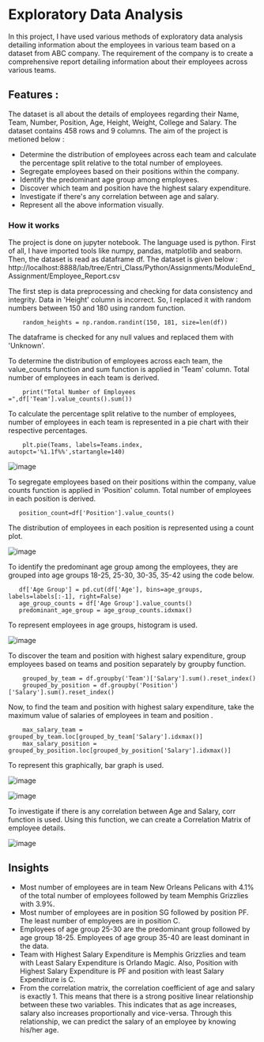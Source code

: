 # Exploratory Data Analysis
In this project, I have used various methods of exploratory data analysis detailing information about  the employees in various team based on a dataset from ABC company. The requirement of the company is to create a comprehensive report detailing information about their employees across various teams. 
## Features :
The dataset is all about the details of employees regarding their Name, Team, Number, Position, Age, Height, Weight, College and Salary. The dataset contains 458 rows and 9 columns. The aim of the project is metioned below : 
* Determine the distribution of employees across each team and calculate the percentage split relative to the total number of employees.
* Segregate employees based on their positions within the company.
* Identify the predominant age group among employees.
* Discover which team and position have the highest salary expenditure.
* Investigate if there's any correlation between age and salary.
* Represent all the above information visually.
### How it works
The project is done on  jupyter notebook. The language used is python. 
First of all, I have imported tools like numpy, pandas, matplotlib and seaborn. Then, the dataset is read as dataframe df. The dataset is given below :
http://localhost:8888/lab/tree/Entri_Class/Python/Assignments/ModuleEnd_Assignment/Employee_Report.csv

The first step is data preprocessing and checking for data consistency and integrity.
Data in 'Height' column is incorrect. So, I replaced it with random numbers between 150 and 180 using random function.

        random_heights = np.random.randint(150, 181, size=len(df))
        
The dataframe is checked for any null values and replaced them with 'Unknown'.

To determine the distribution of employees across each team, the value_counts function and sum function is applied in 'Team' column. Total number of employees in each team is derived.

        print("Total Number of Employees =",df['Team'].value_counts().sum())

To calculate the percentage split relative to the number of employees, number of employees in each team is represented in a pie chart with their respective percentages.

        plt.pie(Teams, labels=Teams.index, autopct='%1.1f%%',startangle=140)
        
![image](https://github.com/Anjalisj4g/Exploratory-Data-Analysis/assets/162909803/21f2e38e-b4e2-4f56-80ef-d25072158ea9)

To segregate employees based on their positions within the company, value counts function is applied in 'Position' column. Total number of employees in each position is derived.

       position_count=df['Position'].value_counts()

The distribution of employees in each position is represented using a count plot.

![image](https://github.com/Anjalisj4g/Exploratory-Data-Analysis/assets/162909803/ee43ae86-4b21-4038-9591-0cd8c0b24f6c)

To identify the predominant age group among the employees, they are grouped into age groups 18-25, 25-30, 30-35, 35-42 using the code below.
      
       df['Age Group'] = pd.cut(df['Age'], bins=age_groups, labels=labels[:-1], right=False)
       age_group_counts = df['Age Group'].value_counts()
       predominant_age_group = age_group_counts.idxmax()

To represent employees in age groups, histogram is used.

![image](https://github.com/Anjalisj4g/Exploratory-Data-Analysis/assets/162909803/4ec4b7bd-dd45-483a-b4fb-d665a196d521)

To discover the team and position with highest salary expenditure, group employees based on teams and position separately by groupby function.

        grouped_by_team = df.groupby('Team')['Salary'].sum().reset_index()
        grouped_by_position = df.groupby('Position')['Salary'].sum().reset_index()

Now, to find the team and position with highest salary expenditure, take the maximum value of salaries of employees in team and position .

        max_salary_team = grouped_by_team.loc[grouped_by_team['Salary'].idxmax()]
        max_salary_position = grouped_by_position.loc[grouped_by_position['Salary'].idxmax()]

To represent this graphically, bar graph is used.

![image](https://github.com/Anjalisj4g/Exploratory-Data-Analysis/assets/162909803/37c1d837-fcd3-4931-855d-032f398d3324)

![image](https://github.com/Anjalisj4g/Exploratory-Data-Analysis/assets/162909803/1b867d44-6437-4899-ad26-1df5eb10500d)

To investigate if there is any correlation between Age and Salary, corr function is used. Using this function, we can create a Correlation Matrix of employee details.

![image](https://github.com/Anjalisj4g/Exploratory-Data-Analysis/assets/162909803/438792e1-b73a-4aac-899d-5bd370e8dda5)

## Insights
* Most number of employees are in team New Orleans Pelicans with 4.1% of the total number of employees followed by team Memphis Grizzlies with 3.9%.
* Most number of employees are in position SG followed by position PF. The least number of employees are in position C.
* Employees of age group 25-30 are the predominant group followed by age group 18-25. Employees of age group 35-40 are least dominant in the data.
*  Team with Highest Salary Expenditure is Memphis Grizzlies and team with Least Salary Expenditure is Orlando Magic. Also, Position with Highest Salary Expenditure is PF and position with least Salary Expenditure is C.
*  From the correlation matrix, the correlation coefficient of age and salary is exactly 1. This means that there is a strong positive linear relationship between these two variables. This indicates that as age increases, salary also increases proportionally and vice-versa. Through this relationship, we can predict the salary of an employee by knowing his/her age. 

